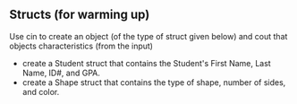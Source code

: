 Structs (for warming up)
------------------------
Use cin to create an object (of the type of struct given below) and cout that objects characteristics (from the input) 
- create a Student struct that contains the Student's First Name, Last Name, ID#, and GPA. 
- create a Shape struct that contains the type of shape, number of sides, and color.
